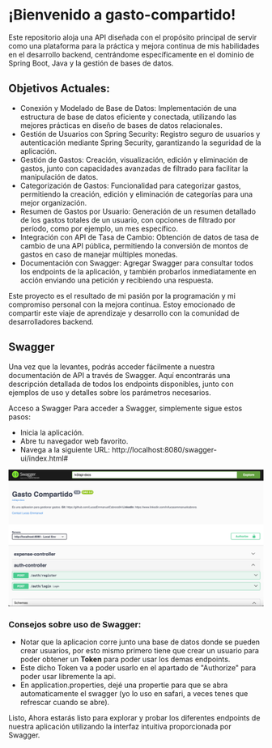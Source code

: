 # ¡Bienvenido a gasto-compartido!

Este repositorio aloja una API diseñada con el propósito principal de servir como una plataforma para la práctica y mejora continua de mis habilidades en el desarrollo backend, centrándome específicamente en el dominio de Spring Boot, Java y la gestión de bases de datos.

## Objetivos Actuales:
* Conexión y Modelado de Base de Datos: Implementación de una estructura de base de datos eficiente y conectada, utilizando las mejores prácticas en diseño de bases de datos relacionales.
* Gestión de Usuarios con Spring Security: Registro seguro de usuarios y autenticación mediante Spring Security, garantizando la seguridad de la aplicación.
* Gestión de Gastos: Creación, visualización, edición y eliminación de gastos, junto con capacidades avanzadas de filtrado para facilitar la manipulación de datos.
* Categorización de Gastos: Funcionalidad para categorizar gastos, permitiendo la creación, edición y eliminación de categorías para una mejor organización.
* Resumen de Gastos por Usuario: Generación de un resumen detallado de los gastos totales de un usuario, con opciones de filtrado por período, como por ejemplo, un mes específico.
* Integración con API de Tasa de Cambio: Obtención de datos de tasa de cambio de una API pública, permitiendo la conversión de montos de gastos en caso de manejar múltiples monedas.
* Documentación con Swagger: Agregar Swagger para consultar todos los endpoints de la aplicación, y también probarlos inmediatamente en acción enviando una petición y recibiendo una respuesta.

Este proyecto es el resultado de mi pasión por la programación y mi compromiso personal con la mejora continua. Estoy emocionado de compartir este viaje de aprendizaje y desarrollo con la comunidad de desarrolladores backend.

## Swagger
Una vez que la levantes, podrás acceder fácilmente a nuestra documentación de API a través de Swagger. Aquí encontrarás una descripción detallada de todos los endpoints disponibles, junto con ejemplos de uso y detalles sobre los parámetros necesarios.

Acceso a Swagger
Para acceder a Swagger, simplemente sigue estos pasos:

* Inicia la aplicación.
* Abre tu navegador web favorito.
* Navega a la siguiente URL: http://localhost:8080/swagger-ui/index.html#

![img.png](img.png)

### Consejos sobre uso de Swagger:
 - Notar que la aplicacion corre junto una base de datos donde se pueden crear usuarios, por esto mismo primero tiene que crear un usuario para poder obtener un <b>Token</b> para poder usar los demas endpoints.
 - Este dicho Token va a poder usarlo en el apartado de "Authorize" para poder usar libremente la api.
 - En application.properties, dejé una propertie para que se abra automaticamente el swagger (yo lo uso en safari, a veces tenes que refrescar cuando se abre).

Listo, Ahora estarás listo para explorar y probar los diferentes endpoints de nuestra aplicación utilizando la interfaz intuitiva proporcionada por Swagger.

